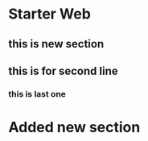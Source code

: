 # Starter Web

## this is new section

## this is for second line

### this is last one

# Added new section